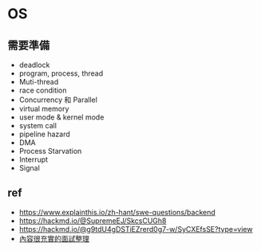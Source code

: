 # OS
## 需要準備

* deadlock
* program, process, thread
* Muti-thread
* race condition
* Concurrency 和 Parallel 
* virtual memory
* user mode & kernel mode
* system call
* pipeline hazard
* DMA
* Process Starvation
* Interrupt
* Signal


## ref
* https://www.explainthis.io/zh-hant/swe-questions/backend
* https://hackmd.io/@SupremeEJ/SkcsCUGh8
* https://hackmd.io/@g9tdU4gDSTiEZrerd0g7-w/SyCXEfsSE?type=view
* [內容很充實的面試整理](https://hackmd.io/@g9tdU4gDSTiEZrerd0g7-w/SyCXEfsSE?type=view)